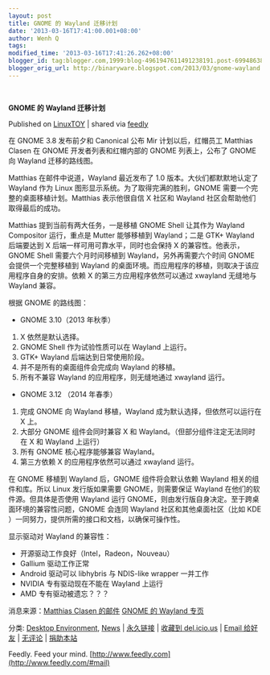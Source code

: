 ```yaml
---
layout: post
title: GNOME 的 Wayland 迁移计划
date: '2013-03-16T17:41:00.001+08:00'
author: Wenh Q
tags:
modified_time: '2013-03-16T17:41:26.262+08:00'
blogger_id: tag:blogger.com,1999:blog-4961947611491238191.post-6994863851094697453
blogger_orig_url: http://binaryware.blogspot.com/2013/03/gnome-wayland.html
---
```



  

**GNOME 的 Wayland 迁移计划**

Published on
[LinuxTOY](http://linuxtoy.org/archives/gnome-to-wayland-roadmap.html) |
shared via [feedly](http://www.feedly.com)

在 GNOME 3.8 发布前夕和 Canonical 公布 Mir 计划以后，红帽员工 Matthias
Clasen 在 GNOME 开发者列表和红帽内部的 GNOME 列表上，公布了 GNOME 向
Wayland 迁移的路线图。

Matthias 在邮件中说道，Wayland 最近发布了 1.0 版本。大伙们都默默地认定了
Wayland 作为 Linux 图形显示系统。为了取得完满的胜利，GNOME
需要一个完整的桌面移植计划。Matthias 表示他很自信 X 社区和 Wayland
社区会帮助他们取得最后的成功。

Matthias 提到当前有两大任务，一是移植 GNOME Shell 让其作为 Wayland
Compositor 运行，重点是 Mutter 能够移植到 Wayland；二是 GTK+ Wayland
后端要达到 X 后端一样可用可靠水平，同时也会保持 X
的兼容性。他表示，GNOME Shell 需要六个月时间移植到
Wayland，另外再需要六个时间 GNOME 会提供一个完整移植到 Wayland
的桌面环境。而应用程序的移植，则取决于该应用程序自身的安排。依赖 X
的第三方应用程序依然可以通过 xwayland 无缝地与 Wayland 兼容。

根据 GNOME 的路线图：

-   GNOME 3.10（2013 年秋季）

1.  X 依然是默认选择。
2.  GNOME Shell 作为试验性质可以在 Wayland 上运行。
3.  GTK+ Wayland 后端达到日常使用阶段。
4.  并不是所有的桌面组件会完成向 Wayland 的移植。
5.  所有不兼容 Wayland 的应用程序，则无缝地通过 xwayland 运行。

-   GNOME 3.12 （2014 年春季）

1.  完成 GNOME 向 Wayland 移植，Wayland 成为默认选择，但依然可以运行在 X
    上。
2.  大部分 GNOME 组件会同时兼容 X 和 Wayland。（但部分组件注定无法同时在
    X 和 Wayland 上运行）
3.  所有 GNOME 核心程序能够兼容 Wayland。
4.  第三方依赖 X 的应用程序依然可以通过 xwayland 运行。

在 GNOME 移植到 Wayland 后，GNOME 组件将会默认依赖 Wayland
相关的组件和库。所以 Linux 发行版如果需要 GNOME，则需要保证 Wayland
在他们的软件源。但具体是否使用 Wayland 运行
GNOME，则由发行版自身决定。至于跨桌面环境的兼容性问题，GNOME 会连同
Wayland 社区和其他桌面社区（比如 KDE
）一同努力，提供所需的接口和文档，以确保可操作性。

显示驱动对 Wayland 的兼容性：

-   开源驱动工作良好（Intel，Radeon，Nouveau）
-   Gallium 驱动工作正常
-   Android 驱动可以 libhybris 与 NDIS-like wrapper 一并工作
-   NVIDIA 专有驱动现在不能在 Wayland 上运行
-   AMD 专有驱动被遗忘？？？

消息来源：[Matthias Clasen
的邮件](https://mail.gnome.org/archives/desktop-devel-list/2013-March/msg00059.html) [GNOME
的 Wayland 专页](https://live.gnome.org/Wayland)

分类: [Desktop
Environment](http://linuxtoy.org/category/apps/desktop-environment "View all posts in Desktop Environment"),
[News](http://linuxtoy.org/category/news "View all posts in News") |
[永久链接](http://linuxtoy.org/archives/gnome-to-wayland-roadmap.html) |
[收藏到
del.icio.us](http://delicious.com/save?url=http://linuxtoy.org/archives/gnome-to-wayland-roadmap.html&title=GNOME%20%E7%9A%84%20Wayland%20%E8%BF%81%E7%A7%BB%E8%AE%A1%E5%88%92)
| [Email
给好友](mailto:?Subject=Check+This+Out&body=I+think+you'll+like+this:+http://linuxtoy.org/archives/gnome-to-wayland-roadmap.html)
|
[无评论](http://linuxtoy.org/archives/gnome-to-wayland-roadmap.html#comments)
| [捐助本站](http://linuxtoy.org/faq/donate)



Feedly. Feed your mind.
[http://www.feedly.com](http://www.feedly.com/#mail)
